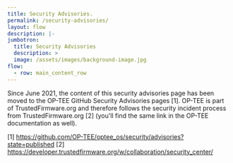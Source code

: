 ```yaml
---
title: Security Advisories.
permalink: /security-advisories/
layout: flow
description: |-
jumbotron:
  title: Security Advisories
  description: >
  image: /assets/images/background-image.jpg
flow:
  - row: main_content_row
---
```

Since June 2021, the content of this security advisories page has been moved to
the OP-TEE GitHub Security Advisories pages [1]. OP-TEE is part of
TrustedFirmware.org and therefore follows the security incident process from
TrustedFirmware.org [2] (you'll find the same link in the OP-TEE documentation
as well).

[1] https://github.com/OP-TEE/optee_os/security/advisories?state=published
[2] https://developer.trustedfirmware.org/w/collaboration/security_center/


